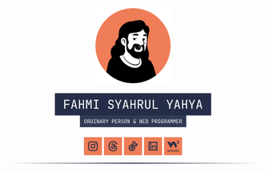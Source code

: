 <div align="center">
  <img src="profile.png" width="150" height="150">
  <br>
  <br>
  <img src="images/label-name.png" width="312">
  <br>
  <br>
  <a href="https://www.instagram.com/code.with.fahmi/"><img src="images/instagran.svg" width="36"></a>
  <a href="https://www.threads.net/@code.with.fahmi"><img src="images/threads.svg" width="36"></a>
  <a href="https://www.tiktok.com/@code.with.fahmi"><img src="images/tiktok.svg" width="36"></a>
  <a href="https://www.linkedin.com/in/fahmi-syahrul-yahya"><img src="images/linkedin.svg" width="36" /></a>
  <a href=""><img src="images/w3profile.svg" width="36" /></a>
  <img src="images/border.svg">
</div>
